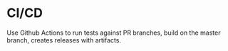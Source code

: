 # CI/CD

Use Github Actions to run tests against PR branches, build on the master branch, creates releases with artifacts.